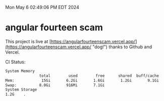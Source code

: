 Mon May  6 02:49:06 PM EDT 2024

# angular fourteen scam


This project is live at [https://angularfourteenscam.vercel.app/](https://angularfourteenscam.vercel.app/ "dog!") thanks to Github and Vercel.

CI Status: 

```bash
System Memory
               total        used        free      shared  buff/cache   available
Mem:            15Gi       6.2Gi       1.6Gi       1.2Gi       9.1Gi       9.1Gi
Swap:          8.0Gi       916Mi       7.1Gi
System Storage
1.2G	.
```
```bash
